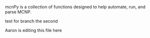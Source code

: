 mcnPy is a collection of functions designed to help automate, run, and parse MCNP.

test for branch the second

Aaron is editing this file here
